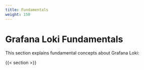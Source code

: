 ```yaml
---
title: Fundamentals
weight: 150
---
```

# Grafana Loki Fundamentals

This section explains fundamental concepts about Grafana Loki:

{{< section >}}

